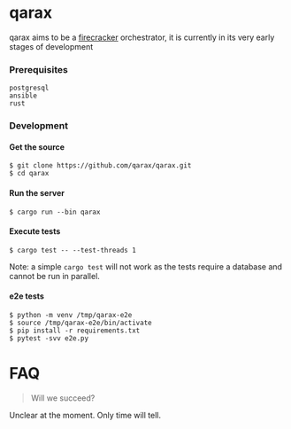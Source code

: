# qarax
qarax aims to be a [firecracker](https://firecracker-microvm.github.io/) orchestrator, it is currently in its very early stages of development

### Prerequisites
```
postgresql
ansible
rust
```

### Development

#### Get the source
```shell
$ git clone https://github.com/qarax/qarax.git
$ cd qarax
```

#### Run the server
```shell
$ cargo run --bin qarax
```
#### Execute tests
```shell
$ cargo test -- --test-threads 1
```
Note: a simple `cargo test` will not work as the tests require a database and cannot be run in parallel.

#### e2e tests
```shell
$ python -m venv /tmp/qarax-e2e
$ source /tmp/qarax-e2e/bin/activate
$ pip install -r requirements.txt
$ pytest -svv e2e.py
```

# FAQ
> Will we succeed?

Unclear at the moment. Only time will tell.
